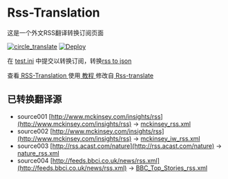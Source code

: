 # Rss-Translation

这是一个外文RSS翻译转换订阅页面 

[![circle_translate](https://github.com/JanuaryChenMy/Rss-Translation/actions/workflows/circle_translate.yml/badge.svg)](https://github.com/JanuaryChenMy/Rss-Translation/actions/workflows/circle_translate.yml)
[![Deploy](https://github.com/JanuaryChenMy/Rss-Translation/actions/workflows/jekyll-gh-pages.yml/badge.svg)](https://github.com/JanuaryChenMy/Rss-Translation/actions/workflows/jekyll-gh-pages.yml)

在 [test.ini](https://github.com/JanuaryChenMy/Rss-Translation/blob/main/test.ini) 中提交以转换订阅，转换[rss to json](https://rss2json.com/)

查看[ RSS-Translation ](https://JanuaryChenMy.github.io/RSS-Translation)使用[ 教程 ](https://www.JanuaryChenMy.net/tutorial/644)修改自[ Rss-translate ](https://github.com/rcy1314/Rss-Translation/)

## 已转换翻译源

 - source001 [http://www.mckinsey.com/insights/rss](http://www.mckinsey.com/insights/rss) -> [mckinsey_rss.xml](rss/mckinsey_rss.xml)
 - source002 [http://www.mckinsey.com/insights/rss](http://www.mckinsey.com/insights/rss) -> [mckinsey_iw_rss.xml](rss/mckinsey_iw_rss.xml)
 - source003 [http://rss.acast.com/nature](http://rss.acast.com/nature) -> [nature_rss.xml](rss/nature_rss.xml)
 - source004 [http://feeds.bbci.co.uk/news/rss.xml](http://feeds.bbci.co.uk/news/rss.xml) -> [BBC_Top_Stories_rss.xml](rss/BBC_Top_Stories_rss.xml)
